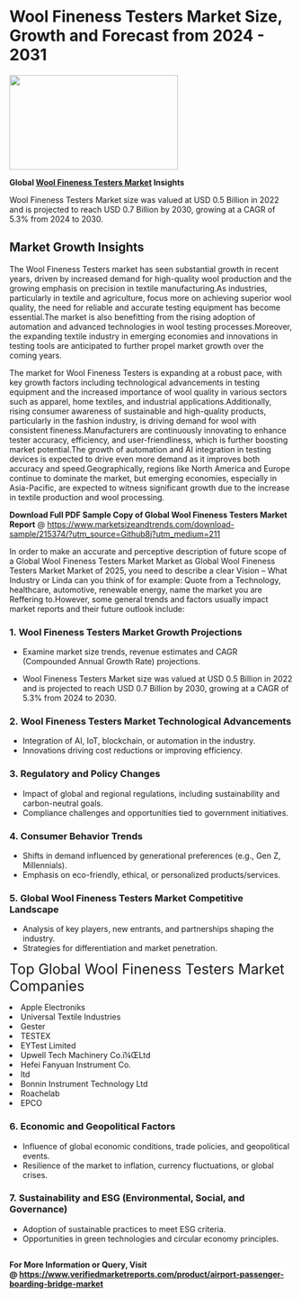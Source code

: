 <H1>Wool Fineness Testers Market Size, Growth and Forecast from 2024 - 2031</H1><img class="aligncenter size-medium wp-image-584254" src="https://thirdeyenews.in/wp-content/uploads/2024/09/Global-Market-Research-300x168.jpeg" alt="" width="300" height="168" /><p><strong>Global&nbsp;<a href="https://www.marketsizeandtrends.com/download-sample/215374/?utm_source=Github8j?utm_medium=211">Wool Fineness Testers Market</a> Insights</strong></p><p>Wool Fineness Testers Market size was valued at USD 0.5 Billion in 2022 and is projected to reach USD 0.7 Billion by 2030, growing at a CAGR of 5.3% from 2024 to 2030.</p><p><h2>Market Growth Insights</h2> <p>The Wool Fineness Testers market has seen substantial growth in recent years, driven by increased demand for high-quality wool production and the growing emphasis on precision in textile manufacturing.As industries, particularly in textile and agriculture, focus more on achieving superior wool quality, the need for reliable and accurate testing equipment has become essential.The market is also benefitting from the rising adoption of automation and advanced technologies in wool testing processes.Moreover, the expanding textile industry in emerging economies and innovations in testing tools are anticipated to further propel market growth over the coming years.</p> <p>The market for Wool Fineness Testers is expanding at a robust pace, with key growth factors including technological advancements in testing equipment and the increased importance of wool quality in various sectors such as apparel, home textiles, and industrial applications.Additionally, rising consumer awareness of sustainable and high-quality products, particularly in the fashion industry, is driving demand for wool with consistent fineness.Manufacturers are continuously innovating to enhance tester accuracy, efficiency, and user-friendliness, which is further boosting market potential.The growth of automation and AI integration in testing devices is expected to drive even more demand as it improves both accuracy and speed.Geographically, regions like North America and Europe continue to dominate the market, but emerging economies, especially in Asia-Pacific, are expected to witness significant growth due to the increase in textile production and wool processing.<p><span class=""><strong>Download Full PDF Sample Copy of Global Wool Fineness Testers Market Report</strong> @ <a href="https://www.marketsizeandtrends.com/download-sample/215374/?utm_source=Github8j?utm_medium=211" target="_blank">https://www.marketsizeandtrends.com/download-sample/215374/?utm_source=Github8j?utm_medium=211</a></span></p><p>In order to make an accurate and perceptive description of future scope of a Global&nbsp;Wool Fineness Testers Market Market as Global&nbsp;Wool Fineness Testers Market Market of 2025, you need to describe a clear Vision &ndash; What Industry or Linda can you think of for example: Quote from a Technology, healthcare, automotive, renewable energy, name the market you are Reffering to.However, some general trends and factors usually impact market reports and their future outlook include:</p><h3>1.&nbsp;<strong>Wool Fineness Testers Market Growth Projections</strong></h3><ul><li>Examine market size trends, revenue estimates and CAGR (Compounded Annual Growth Rate) projections.</li><li><p>Wool Fineness Testers Market size was valued at USD 0.5 Billion in 2022 and is projected to reach USD 0.7 Billion by 2030, growing at a CAGR of 5.3% from 2024 to 2030.</p></li></ul><h3>2.&nbsp;<strong>Wool Fineness Testers Market Technological Advancements</strong></h3><ul><li>Integration of AI, IoT, blockchain, or automation in the industry.</li><li>Innovations driving cost reductions or improving efficiency.</li></ul><h3>3.&nbsp;<strong>Regulatory and Policy Changes</strong></h3><ul><li>Impact of global and regional regulations, including sustainability and carbon-neutral goals.</li><li>Compliance challenges and opportunities tied to government initiatives.</li></ul><h3>4.&nbsp;<strong>Consumer Behavior Trends</strong></h3><ul><li>Shifts in demand influenced by generational preferences (e.g., Gen Z, Millennials).</li><li>Emphasis on eco-friendly, ethical, or personalized products/services.</li></ul><h3>5.&nbsp;<strong>Global Wool Fineness Testers Market Competitive Landscape</strong></h3><ul><li>Analysis of key players, new entrants, and partnerships shaping the industry.</li><li>Strategies for differentiation and market penetration.</li></ul><p data-pm-slice="1 1 []"><span style="color: inherit; font-family: inherit; font-size: 25px;">Top Global Wool Fineness Testers Market Companies</span></p><div class="" data-test-id=""><p><li>Apple Electroniks</li><li> Universal Textile Industries</li><li> Gester</li><li> TESTEX</li><li> EYTest Limited</li><li> Upwell Tech Machinery Co.ï¼ŒLtd</li><li> Hefei Fanyuan Instrument Co.</li><li> ltd</li><li> Bonnin Instrument Technology Ltd</li><li> Roachelab</li><li> EPCO</li></p></div><h3>6.&nbsp;<strong>Economic and Geopolitical Factors</strong></h3><ul><li>Influence of global economic conditions, trade policies, and geopolitical events.</li><li>Resilience of the market to inflation, currency fluctuations, or global crises.</li></ul><h3>7.&nbsp;<strong>Sustainability and ESG (Environmental, Social, and Governance)</strong></h3><ul><li>Adoption of sustainable practices to meet ESG criteria.</li><li>Opportunities in green technologies and circular economy principles.</li></ul><h2><strong style="font-size: 14px;">For More Information or Query, Visit @&nbsp;</strong><a style="background-color: #ffffff; font-size: 14px;" href="https://www.marketsizeandtrends.com/report/wool-fineness-testers-market/" target="_blank">https://www.verifiedmarketreports.com/product/airport-passenger-boarding-bridge-market</a></h2>